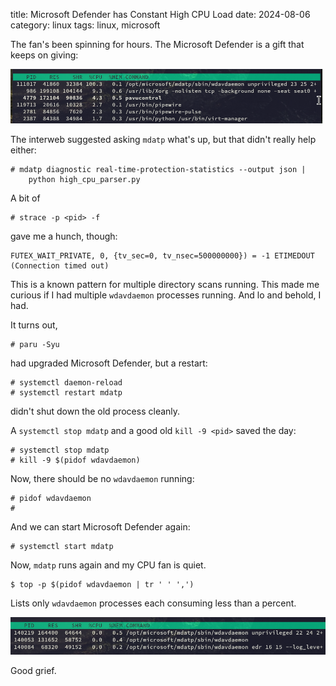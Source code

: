 title: Microsoft Defender has Constant High CPU Load
date: 2024-08-06
category: linux
tags: linux, microsoft

The fan's been spinning for hours. The Microsoft Defender is a gift that keeps on giving:

<img
  class="centered"
  src="ksnip_20240806-084305.png"
  alt="Microsoft Defender constantly high CPU"
/>

The interweb suggested asking `mdatp` what's up, but that didn't really help either:

```text
# mdatp diagnostic real-time-protection-statistics --output json |
    python high_cpu_parser.py
```

A bit of
```
# strace -p <pid> -f
```

gave me a hunch, though:

```
FUTEX_WAIT_PRIVATE, 0, {tv_sec=0, tv_nsec=500000000}) = -1 ETIMEDOUT (Connection timed out)
```

This is a known pattern for multiple directory scans running. This
made me curious if I had multiple `wdavdaemon` processes running. And
lo and behold, I had.

It turns out,
```
# paru -Syu
```

had upgraded Microsoft Defender, but a restart:
```
# systemctl daemon-reload
# systemctl restart mdatp
```

didn't shut down the old process cleanly.

A `systemctl stop mdatp` and a good old `kill -9 <pid>` saved the
day:
```text
# systemctl stop mdatp
# kill -9 $(pidof wdavdaemon)
```

Now, there should be no `wdavdaemon` running:
```
# pidof wdavdaemon
#
```

And we can start Microsoft Defender again:
```
# systemctl start mdatp
```

Now, `mdatp` runs again and my CPU fan is quiet. 

```text
$ top -p $(pidof wdavdaemon | tr ' ' ',')
```

Lists only `wdavdaemon` processes each consuming less than a
percent. 

<img
   class="centered"
   src="ksnip_20240806-084259.png"
   alt="alt img text"
/>

Good grief.

